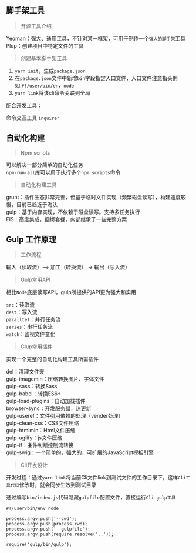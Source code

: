 ## 脚手架工具 

> 开源工具介绍

Yeoman：强大、通用工具，不针对某一框架，可用于制作一个`强大的脚手架`工具  
Plop：创建项目中特定文件的工具

> 创建基本脚手架工具

1. `yarn init`，生成`package.json`
2. 在`package.json`文件中新增`bin`字段指定入口文件，入口文件注意指头例如:`#!/user/bin/env node`
3. `yarn link`将该cli命令关联到全局

配合开发工具：

命令交互工具 `inquirer`  

## 自动化构建 

> Npm scripts

可以解决一部分简单的自动化任务  
`npm-run-all`库可以用于执行多个`npm scripts`命令  

> 自动化构建工具  

grunt：插件生态非常完善，但基于临时文件实现（频繁磁盘读写），构建速度较慢，目前已趋近于淘汰  
gulp：基于内存实现，不依赖于磁盘读写。支持多任务执行  
FIS：高度集成，捆绑套餐，内部继承了一些完整方案  

## Gulp 工作原理 

> 工作流程

输入（读取流）—> 加工（转换流） -> 输出（写入流） 

> Gulp常用API  

相比`Node`底层读写API，gulp所提供的API更为强大和实用  

`src`：读取流  
`dest`：写入流  
`paralltel`：并行任务流  
`series`：串行任务流  
`watch`：监视文件变化

> Glup常用插件 

实现一个完整的自动化构建工具所需插件

del：清理文件夹  
gulp-imagemin：压缩转换图片、字体文件  
gulp-sass：转换Sass  
gulp-babel：转换ES6+  
gulp-load-plugins：自动加载插件  
browser-sync：开发服务器，热更新  
gulp-useref：文件引用依赖的处理（vender处理）  
gulp-clean-css：CSS文件压缩  
gulp-htmlmin：Html文件压缩  
gulp-uglify：js文件压缩  
gulp-if：条件判断控制流转换  
gulp-swig：一个简单的，强大的，可扩展的JavaScript模板引擎

> Cli开发设计

开发过程：通过`yarn link`将当前Cli文件link到测试文件的工作目录下，这样`Cli工具代码`修改时，就会同步生效到测试目录  

通过编写`bin/index.js`代码隐藏`gulpfile`配置文件，直接运行`Cli gulp工具` 

```
#!/user/bin/env node

process.argv.push('--cwd');
process.argv.push(process.cwd);
process.argv.push('--gulpfile');
process.argv.push(require.resolve('..'));

require('gulp/bin/gulp');
```